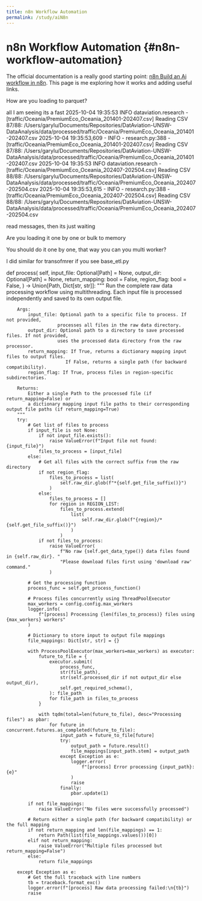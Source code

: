 ```yaml
---
title: n8n Workflow Automation
permalink: /study/aiN8n
---
```


# n8n Workflow Automation {#n8n-workflow-automation}

The official documentation is a really good starting point: [n8n Build an Ai workflow in n8n](https://docs.n8n.io/advanced-ai/intro-tutorial/). This page is me exploring how it works and adding useful links. 


How are you loading to parquet?

all I am seeing its a fast 
2025-10-04 19:35:53 INFO dataviation.research - [traffic/Oceania/PremiumEco_Oceania_201401-202407.csv] Reading CSV 87/88: /Users/garylu/Documents/Repositories/DatAviation-UNSW-DataAnalysis/data/processed/traffic/Oceania/PremiumEco_Oceania_201401-202407.csv
2025-10-04 19:35:53,609 - INFO - research.py:388 - [traffic/Oceania/PremiumEco_Oceania_201401-202407.csv] Reading CSV 87/88: /Users/garylu/Documents/Repositories/DatAviation-UNSW-DataAnalysis/data/processed/traffic/Oceania/PremiumEco_Oceania_201401-202407.csv
2025-10-04 19:35:53 INFO dataviation.research - [traffic/Oceania/PremiumEco_Oceania_202407-202504.csv] Reading CSV 88/88: /Users/garylu/Documents/Repositories/DatAviation-UNSW-DataAnalysis/data/processed/traffic/Oceania/PremiumEco_Oceania_202407-202504.csv
2025-10-04 19:35:53,615 - INFO - research.py:388 - [traffic/Oceania/PremiumEco_Oceania_202407-202504.csv] Reading CSV 88/88: /Users/garylu/Documents/Repositories/DatAviation-UNSW-DataAnalysis/data/processed/traffic/Oceania/PremiumEco_Oceania_202407-202504.csv

read messages, then its just waiting

Are you loading it one by one or bulk to memory

You should do it one by one, that way you can you multi worker? 

I did similar for transofmrer if you see base_etl.py

def process(
        self,
        input_file: Optional[Path] = None,
        output_dir: Optional[Path] = None,
        return_mapping: bool = False,
        region_flag: bool = False,
    ) -> Union[Path, Dict[str, str]]:
        """
        Run the complete raw data processing workflow using multithreading.
        Each input file is processed independently and saved to its own output file.

        Args:
            input_file: Optional path to a specific file to process. If not provided,
                       processes all files in the raw data directory.
            output_dir: Optional path to a directory to save processed files. If not provided,
                       uses the processed data directory from the raw processor.
            return_mapping: If True, returns a dictionary mapping input files to output files.
                          If False, returns a single path (for backward compatibility).
            region_flag: If True, process files in region-specific subdirectories.

        Returns:
            Either a single Path to the processed file (if return_mapping=False) or
            a dictionary mapping input file paths to their corresponding output file paths (if return_mapping=True)
        """
        try:
            # Get list of files to process
            if input_file is not None:
                if not input_file.exists():
                    raise ValueError(f"Input file not found: {input_file}")
                files_to_process = [input_file]
            else:
                # Get all files with the correct suffix from the raw directory
                if not region_flag:
                    files_to_process = list(
                        self.raw_dir.glob(f"*{self.get_file_suffix()}")
                    )
                else:
                    files_to_process = []
                    for region in REGION_LIST:
                        files_to_process.extend(
                            list(
                                self.raw_dir.glob(f"{region}/*{self.get_file_suffix()}")
                            )
                        )
                if not files_to_process:
                    raise ValueError(
                        f"No raw {self.get_data_type()} data files found in {self.raw_dir}. "
                        "Please download files first using 'download raw' command."
                    )

            # Get the processing function
            process_func = self.get_process_function()

            # Process files concurrently using ThreadPoolExecutor
            max_workers = config.config.max_workers
            logger.info(
                f"[process] Processing {len(files_to_process)} files using {max_workers} workers"
            )

            # Dictionary to store input to output file mappings
            file_mappings: Dict[str, str] = {}

            with ProcessPoolExecutor(max_workers=max_workers) as executor:
                future_to_file = {
                    executor.submit(
                        process_func,
                        str(file_path),
                        str(self.processed_dir if not output_dir else output_dir),
                        self.get_required_schema(),
                    ): file_path
                    for file_path in files_to_process
                }

                with tqdm(total=len(future_to_file), desc="Processing files") as pbar:
                    for future in concurrent.futures.as_completed(future_to_file):
                        input_path = future_to_file[future]
                        try:
                            output_path = future.result()
                            file_mappings[input_path.stem] = output_path
                        except Exception as e:
                            logger.error(
                                f"[process] Error processing {input_path}: {e}"
                            )
                            raise
                        finally:
                            pbar.update(1)

            if not file_mappings:
                raise ValueError("No files were successfully processed")

            # Return either a single path (for backward compatibility) or the full mapping
            if not return_mapping and len(file_mappings) == 1:
                return Path(list(file_mappings.values())[0])
            elif not return_mapping:
                raise ValueError("Multiple files processed but return_mapping=False")
            else:
                return file_mappings

        except Exception as e:
            # Get the full traceback with line numbers
            tb = traceback.format_exc()
            logger.error(f"[process] Raw data processing failed:\n{tb}")
            raise
